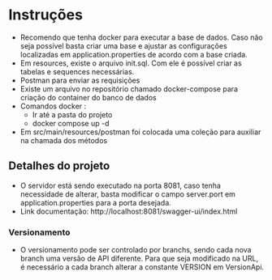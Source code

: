 # Instruções
- Recomendo que tenha docker para executar a base de dados. Caso não seja possível basta criar uma base e ajustar as configurações localizadas em application.properties de acordo com a base criada.
- Em resources, existe o arquivo init.sql. Com ele é possível criar as tabelas e sequences necessárias.
- Postman para enviar as requisições
- Existe um arquivo no repositório chamado docker-compose para criação do container do banco de dados
- Comandos docker :
  - Ir até a pasta do projeto
  - docker compose up -d
- Em src/main/resources/postman foi colocada uma coleção para auxiliar na chamada dos métodos

## Detalhes do projeto
- O servidor está sendo executado na porta 8081, caso tenha necessidade de alterar, basta modificar o campo server.port em application.properties para a porta desejada.
- Link documentação: http://localhost:8081/swagger-ui/index.html

### Versionamento
- O versionamento pode ser controlado por branchs, sendo cada nova branch uma versão de API diferente. Para que seja modificado na URL, é necessário a cada branch alterar a constante VERSION em VersionApi.